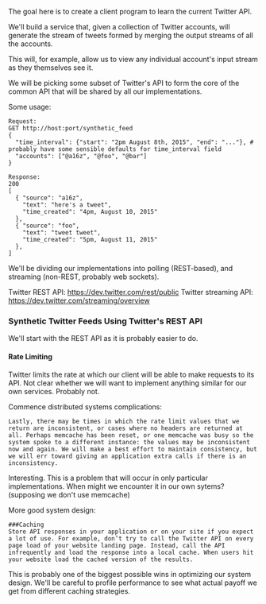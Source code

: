 The goal here is to create a client program to learn the current Twitter API. 

We'll build a service that, given a collection of Twitter accounts, will generate the stream of tweets formed by merging the output streams of all the accounts. 

This will, for example, allow us to view any individual account's input stream as they themselves see it.

We will be picking some subset of Twitter's API to form the core of the common API that will be shared by all our implementations. 

Some usage: 
```
Request:
GET http://host:port/synthetic_feed
{
  "time_interval": {"start": "2pm August 8th, 2015", "end": "..."}, # probably have some sensible defaults for time_interval field
  "accounts": ["@a16z", "@foo", "@bar"]
}

Response:
200
[
  { "source": "a16z",
    "text": "here's a tweet",
    "time_created": "4pm, August 10, 2015"
  },
  { "source": "foo",
    "text": "tweet tweet",
    "time_created": "5pm, August 11, 2015"
  },
]
```

We'll be dividing our implementations into polling (REST-based), and streaming (non-REST, probably web sockets).

Twitter REST API: https://dev.twitter.com/rest/public
Twitter streaming API: https://dev.twitter.com/streaming/overview

### Synthetic Twitter Feeds Using Twitter's REST API
We'll start with the REST API as it is probably easier to do.

#### Rate Limiting
Twitter limits the rate at which our client will be able to make requests to its API. Not clear whether we will want to implement anything similar for our own services. Probably not.

Commence distributed systems complications:
```
Lastly, there may be times in which the rate limit values that we return are inconsistent, or cases where no headers are returned at all. Perhaps memcache has been reset, or one memcache was busy so the system spoke to a different instance: the values may be inconsistent now and again. We will make a best effort to maintain consistency, but we will err toward giving an application extra calls if there is an inconsistency.
```
Interesting. This is a problem that will occur in only particular implementations. When might we encounter it in our own sytems? (supposing we don't use memcache)

More good system design:
```
###Caching
Store API responses in your application or on your site if you expect a lot of use. For example, don’t try to call the Twitter API on every page load of your website landing page. Instead, call the API infrequently and load the response into a local cache. When users hit your website load the cached version of the results.
```
This is probably one of the biggest possible wins in optimizing our system design. We'll be careful to profile performance to see what actual payoff we get from different caching strategies.


